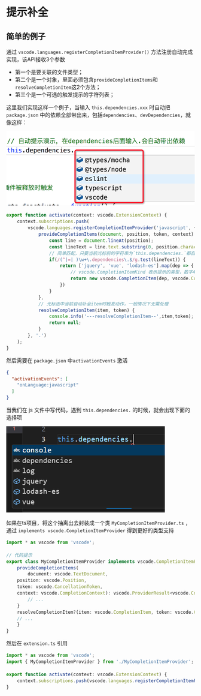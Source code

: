# 提示补全

## 简单的例子

通过 `vscode.languages.registerCompletionItemProvider()` 方法注册自动完成实现，该API接收3个参数

- 第一个是要关联的文件类型；
- 第二个是一个对象，里面必须包含`provideCompletionItems`和`resolveCompletionItem`这2个方法；
- 第三个是一个可选的触发提示的字符列表；

这里我们实现这样一个例子，当输入 `this.dependencies.xxx` 时自动把 `package.json` 中的依赖全部带出来，包括`dependencies`、`devDependencies`，就像这样：

![image-20250123215431642](img/118-自动补全/image-20250123215431642.png)

```ts
export function activate(context: vscode.ExtensionContext) {
	context.subscriptions.push(
		vscode.languages.registerCompletionItemProvider('javascript', {
			provideCompletionItems(document, position, token, context) {
				const line = document.lineAt(position);
				const lineText = line.text.substring(0, position.character); // 只截取到光标位置为止，防止一些特殊情况
				// 简单匹配，只要当前光标前的字符串为`this.dependencies.`都自动带出所有的依赖
				if(/(^|=| )\w+\.dependencies\.$/g.test(lineText)) {
					return ['jquery', 'vue', 'lodash-es'].map(dep => {
						// vscode.CompletionItemKind 表示提示的类型，数字4
						return new vscode.CompletionItem(dep, vscode.CompletionItemKind.Field);
					})
				}
			},
			// 光标选中当前自动补全item时触发动作，一般情况下无需处理
			resolveCompletionItem(item, token) {
				console.info('---resolveCompletionItem--',item,token);
				return null;
			}
		}, '.')
	);
}
```

然后需要在 `package.json` 中`activationEvents` 激活

```json
{
  "activationEvents": [
    "onLanguage:javascript"
  ]
}
```

当我们在 js 文件中写代码，遇到 `this.dependencies.` 的时候，就会出现下面的选择项

![image-20250123215911605](img/118-自动补全/image-20250123215911605.png)

如果在ts项目，将这个抽离出去封装成一个类 `MyCompletionItemProvider.ts` ，通过 `implements vscode.CompletionItemProvider` 得到更好的类型支持

```ts
import * as vscode from 'vscode';

// 代码提示
export class MyCompletionItemProvider implements vscode.CompletionItemProvider {
	provideCompletionItems(
		document: vscode.TextDocument, 
    position: vscode.Position, 
    token: vscode.CancellationToken, 
    context: vscode.CompletionContext): vscode.ProviderResult<vscode.CompletionItem[] | vscode.CompletionList<vscode.CompletionItem>> {
		// ...
	}
	resolveCompletionItem?(item: vscode.CompletionItem, token: vscode.CancellationToken): vscode.ProviderResult<vscode.CompletionItem> {
    // ...
	}
}
```

然后在 `extension.ts` 引用

```ts
import * as vscode from 'vscode';
import { MyCompletionItemProvider } from './MyCompletionItemProvider';

export function activate(context: vscode.ExtensionContext) {
	context.subscriptions.push(vscode.languages.registerCompletionItemProvider('javascript', new MyCompletionItemProvider));
}

```



